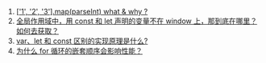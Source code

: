 1. [['1', '2', '3'].map(parseInt) what & why ?](1.md)
2. [全局作用域中，用 const 和 let 声明的变量不在 window 上，那到底在哪里？如何去获取？](2.md)
3. [var、let 和 const 区别的实现原理是什么?](3.md)
4. [为什么 for 循环的嵌套顺序会影响性能？](4.md)